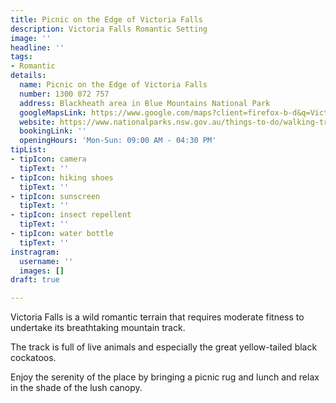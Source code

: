 ```yaml
---
title: Picnic on the Edge of Victoria Falls
description: Victoria Falls Romantic Setting
image: ''
headline: ''
tags:
- Romantic
details:
  name: Picnic on the Edge of Victoria Falls
  number: 1300 072 757
  address: Blackheath area in Blue Mountains National Park
  googleMapsLink: https://www.google.com/maps?client=firefox-b-d&q=Victoria+Falls+walking+track,+C7GR%2BGF,+Mount+Victoria+NSW+2787&um=1&ie=UTF-8&sa=X&ved=2ahUKEwj1jdSgpbv7AhXykeYKHYujBuoQ_AUoAXoECAEQAw
  website: https://www.nationalparks.nsw.gov.au/things-to-do/walking-tracks/victoria-falls-walking-track?utm_source=google&utm_medium=organic&utm_campaign=Google%20My%20Business&utm_term=plcid_2834294810063510780&utm_content=Victoria%20Falls%20walking%20track%20-%20Mount%20Victoria
  bookingLink: ''
  openingHours: 'Mon-Sun: 09:00 AM - 04:30 PM'
tipList:
- tipIcon: camera
  tipText: ''
- tipIcon: hiking shoes
  tipText: ''
- tipIcon: sunscreen
  tipText: ''
- tipIcon: insect repellent
  tipText: ''
- tipIcon: water bottle
  tipText: ''
instragram:
  username: ''
  images: []
draft: true

---
```

Victoria Falls is a wild romantic terrain that requires moderate fitness to undertake its breathtaking mountain track. 

The track is full of live animals and especially the great yellow-tailed black cockatoos.

Enjoy the serenity of the place by bringing a picnic rug and lunch and relax in the shade of the lush canopy.